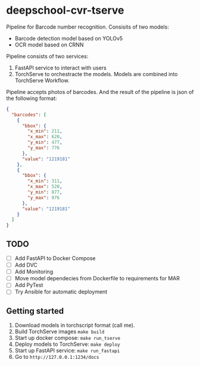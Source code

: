 # deepschool-cvr-tserve

Pipeline for Barcode number recognition. Consisits of two models:
- Barcode detection model based on YOLOv5
- OCR model based on CRNN

Pipeline consists of two services:
1. FastAPI service to interact with users
2. TorchServe to orchestracte the models. Models are combined into TorchServe  Workflow.

Pipeline accepts photos of barcodes.
And the result of the pipeline is json of the following format:
```json
{
  "barcodes": [
    {
      "bbox": {
        "x_min": 211,
        "x_max": 620,
        "y_min": 477,
        "y_max": 776
      },
      "value": "1219181"
    },
    {
      "bbox": {
        "x_min": 311,
        "x_max": 520,
        "y_min": 877,
        "y_max": 976
      },
      "value": "1219181"
    } 
  ]
}
```

## TODO
 - [ ] Add FastAPI to Docker Compose
 - [ ] Add DVC
 - [ ] Add Monitoring
 - [ ] Move model dependecies from Dockerfile to requirements for MAR
 - [ ] Add PyTest
 - [ ] Try Ansible for automatic deployment

## Getting started


1. Download models in torchscript format (call me).
2. Build TorchServe images `make build`
3. Start up docker compose: `make run_tserve`
4. Deploy models to TorchServe: `make deploy`
5. Start up FastAPI service: `make run_fastapi`
6. Go to `http://127.0.0.1:1234/docs` 



